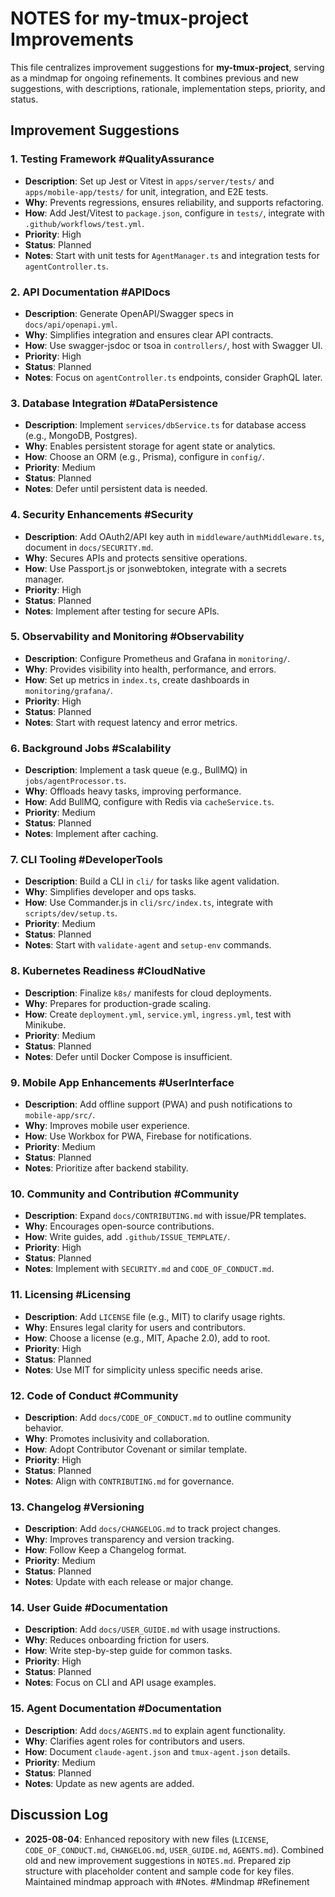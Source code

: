# NOTES for my-tmux-project Improvements

This file centralizes improvement suggestions for **my-tmux-project**, serving as a mindmap for ongoing refinements. It combines previous and new suggestions, with descriptions, rationale, implementation steps, priority, and status.

## Improvement Suggestions

### 1. Testing Framework #QualityAssurance
- **Description**: Set up Jest or Vitest in `apps/server/tests/` and `apps/mobile-app/tests/` for unit, integration, and E2E tests.
- **Why**: Prevents regressions, ensures reliability, and supports refactoring.
- **How**: Add Jest/Vitest to `package.json`, configure in `tests/`, integrate with `.github/workflows/test.yml`.
- **Priority**: High
- **Status**: Planned
- **Notes**: Start with unit tests for `AgentManager.ts` and integration tests for `agentController.ts`.

### 2. API Documentation #APIDocs
- **Description**: Generate OpenAPI/Swagger specs in `docs/api/openapi.yml`.
- **Why**: Simplifies integration and ensures clear API contracts.
- **How**: Use swagger-jsdoc or tsoa in `controllers/`, host with Swagger UI.
- **Priority**: High
- **Status**: Planned
- **Notes**: Focus on `agentController.ts` endpoints, consider GraphQL later.

### 3. Database Integration #DataPersistence
- **Description**: Implement `services/dbService.ts` for database access (e.g., MongoDB, Postgres).
- **Why**: Enables persistent storage for agent state or analytics.
- **How**: Choose an ORM (e.g., Prisma), configure in `config/`.
- **Priority**: Medium
- **Status**: Planned
- **Notes**: Defer until persistent data is needed.

### 4. Security Enhancements #Security
- **Description**: Add OAuth2/API key auth in `middleware/authMiddleware.ts`, document in `docs/SECURITY.md`.
- **Why**: Secures APIs and protects sensitive operations.
- **How**: Use Passport.js or jsonwebtoken, integrate with a secrets manager.
- **Priority**: High
- **Status**: Planned
- **Notes**: Implement after testing for secure APIs.

### 5. Observability and Monitoring #Observability
- **Description**: Configure Prometheus and Grafana in `monitoring/`.
- **Why**: Provides visibility into health, performance, and errors.
- **How**: Set up metrics in `index.ts`, create dashboards in `monitoring/grafana/`.
- **Priority**: High
- **Status**: Planned
- **Notes**: Start with request latency and error metrics.

### 6. Background Jobs #Scalability
- **Description**: Implement a task queue (e.g., BullMQ) in `jobs/agentProcessor.ts`.
- **Why**: Offloads heavy tasks, improving performance.
- **How**: Add BullMQ, configure with Redis via `cacheService.ts`.
- **Priority**: Medium
- **Status**: Planned
- **Notes**: Implement after caching.

### 7. CLI Tooling #DeveloperTools
- **Description**: Build a CLI in `cli/` for tasks like agent validation.
- **Why**: Simplifies developer and ops tasks.
- **How**: Use Commander.js in `cli/src/index.ts`, integrate with `scripts/dev/setup.ts`.
- **Priority**: Medium
- **Status**: Planned
- **Notes**: Start with `validate-agent` and `setup-env` commands.

### 8. Kubernetes Readiness #CloudNative
- **Description**: Finalize `k8s/` manifests for cloud deployments.
- **Why**: Prepares for production-grade scaling.
- **How**: Create `deployment.yml`, `service.yml`, `ingress.yml`, test with Minikube.
- **Priority**: Medium
- **Status**: Planned
- **Notes**: Defer until Docker Compose is insufficient.

### 9. Mobile App Enhancements #UserInterface
- **Description**: Add offline support (PWA) and push notifications to `mobile-app/src/`.
- **Why**: Improves mobile user experience.
- **How**: Use Workbox for PWA, Firebase for notifications.
- **Priority**: Medium
- **Status**: Planned
- **Notes**: Prioritize after backend stability.

### 10. Community and Contribution #Community
- **Description**: Expand `docs/CONTRIBUTING.md` with issue/PR templates.
- **Why**: Encourages open-source contributions.
- **How**: Write guides, add `.github/ISSUE_TEMPLATE/`.
- **Priority**: High
- **Status**: Planned
- **Notes**: Implement with `SECURITY.md` and `CODE_OF_CONDUCT.md`.

### 11. Licensing #Licensing
- **Description**: Add `LICENSE` file (e.g., MIT) to clarify usage rights.
- **Why**: Ensures legal clarity for users and contributors.
- **How**: Choose a license (e.g., MIT, Apache 2.0), add to root.
- **Priority**: High
- **Status**: Planned
- **Notes**: Use MIT for simplicity unless specific needs arise.

### 12. Code of Conduct #Community
- **Description**: Add `docs/CODE_OF_CONDUCT.md` to outline community behavior.
- **Why**: Promotes inclusivity and collaboration.
- **How**: Adopt Contributor Covenant or similar template.
- **Priority**: High
- **Status**: Planned
- **Notes**: Align with `CONTRIBUTING.md` for governance.

### 13. Changelog #Versioning
- **Description**: Add `docs/CHANGELOG.md` to track project changes.
- **Why**: Improves transparency and version tracking.
- **How**: Follow Keep a Changelog format.
- **Priority**: Medium
- **Status**: Planned
- **Notes**: Update with each release or major change.

### 14. User Guide #Documentation
- **Description**: Add `docs/USER_GUIDE.md` with usage instructions.
- **Why**: Reduces onboarding friction for users.
- **How**: Write step-by-step guide for common tasks.
- **Priority**: High
- **Status**: Planned
- **Notes**: Focus on CLI and API usage examples.

### 15. Agent Documentation #Documentation
- **Description**: Add `docs/AGENTS.md` to explain agent functionality.
- **Why**: Clarifies agent roles for contributors and users.
- **How**: Document `claude-agent.json` and `tmux-agent.json` details.
- **Priority**: Medium
- **Status**: Planned
- **Notes**: Update as new agents are added.

## Discussion Log
- **2025-08-04**: Enhanced repository with new files (`LICENSE`, `CODE_OF_CONDUCT.md`, `CHANGELOG.md`, `USER_GUIDE.md`, `AGENTS.md`). Combined old and new improvement suggestions in `NOTES.md`. Prepared zip structure with placeholder content and sample code for key files. Maintained mindmap approach with #Notes. #Mindmap #Refinement
